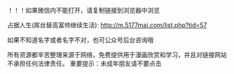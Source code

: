 ！！！如果微信内不能打开，请复制链接到浏览器中浏览

占据人生(屌丝替高富帅继续生活): http://m.5177mai.com/list.php?tid=57

如果不知道名字或者名字不对，也可公众号后台咨询哦

所有资源都辛苦整理来源于网络，免费提供用于漫画欣赏和学习，并且对链接网站不承担任何法律责任。 重要提示：未成年朋友请不要点击
